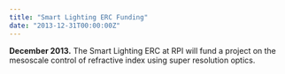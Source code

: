 ```yaml
---
title: "Smart Lighting ERC Funding"
date: "2013-12-31T00:00:00Z"
---
```

**December 2013.** The Smart Lighting ERC at RPI will fund a project on the mesoscale control of refractive index using super resolution optics.
